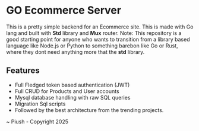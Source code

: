 # GO Ecommerce Server

This is a pretty simple backend for an Ecommerce site. This is made with Go lang and built with **Std** library and **Mux** router.
Note: This repository is a good starting point for anyone who wants to transition from a library based language like Node.js or Python to something barebon like Go or Rust, where they dont need anything more that the **std** library.

## Features
- Full Fledged token based authentication (JWT)
- Full CRUD for Products and User accounts
- Mysql database handling with raw SQL queries
- Migration Sql scripts
- Followed by the best architecture from the trending projects.

~ Piush - Copyright 2025
